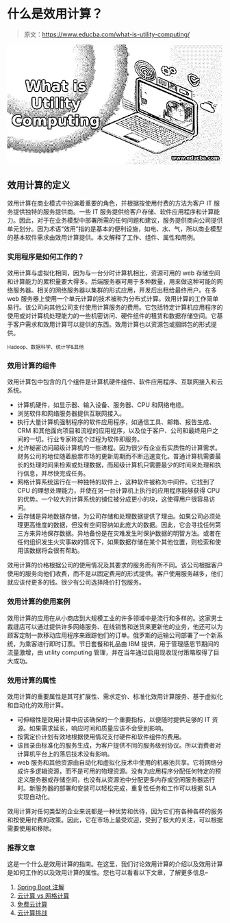 # 什么是效用计算？

> 原文：<https://www.educba.com/what-is-utility-computing/>

![What is Utility Computing](img/7528f08f8b2aa69f3d9510e3e99ca58f.png)



## 效用计算的定义

效用计算在商业模式中扮演着重要的角色，并根据按使用付费的方法为客户 IT 服务提供独特的服务提供商。一些 IT 服务提供给客户存储、软件应用程序和计算能力。因此，对于在业务模型中部署所需的任何问题和建议，服务提供商向公司提供单元划分。因为术语“效用”指的是基本的便利设施，如电、水、气，所以商业模型的基本软件需求由效用计算提供。本文解释了工作、组件、属性和用例。

### 实用程序是如何工作的？

效用计算与虚拟化相同，因为与一台分时计算机相比，资源可用的 web 存储空间和计算能力的累积量要大得多。后端服务器可用于多种数量，用来做这种可能的网络服务器。相关的网络服务器以集群的形式应用，开发后出租给最终用户。在多 web 服务器上使用一个单元计算的技术被称为分布式计算。效用计算的工作简单易行。该公司向其他公司支付使用计算服务的费用。它包括特定计算机应用程序的使用或对计算机处理能力的一些机密访问、硬件组件的租赁和数据存储空间。它基于客户需求和效用计算可以提供的东西。效用计算也以资源包或捆绑包的形式提供。

<small>Hadoop、数据科学、统计学&其他</small>

### 效用计算的组件

效用计算包中包含的几个组件是计算机硬件组件、软件应用程序、互联网接入和云系统。

*   计算机硬件，如显示器、输入设备、服务器、CPU 和网络电缆。
*   浏览软件和网络服务器提供互联网接入。
*   执行大量计算机强制程序的软件应用程序，如通信工具、邮箱、报告生成、CRM 和其他面向项目和流程的应用程序，以及位于客户、公司和最终用户之间的一切。行业专家称这个过程为软件即服务。
*   允许秘密访问超级计算机的一些进程。因为很少有企业有实质性的计算需求。财务公司的地位随着股票市场的更新周期而不断迅速变化。普通计算机需要最长的处理时间来检索或处理数据，而超级计算机只需要最少的时间来处理和执行信息，并尽快完成任务。
*   网格计算系统运行在一种独特的软件上，这种软件被称为中间件。它找到了 CPU 的理想处理能力，并使在另一台计算机上执行的应用程序能够获得 CPU 的优势。一个较大的计算系统的铺位被分成更小的块，这使得用户很容易访问。
*   云存储是异地数据存储，为公司存储和处理数据提供了理由。如果公司必须处理更高维度的数据，但没有空间容纳如此庞大的数据。因此，它会寻找任何第三方来异地保存数据。异地备份是在灾难发生时保护数据的明智方法。或者在任何组织发生火灾事故的情况下，如果数据存储在某个其他位置，则检索和使用该数据将会很有帮助。

效用计算的价格根据公司的使用情况及其要求的服务而有所不同。该公司根据客户使用的服务向他们收费，而不是以固定费用的形式提供。客户使用服务越多，他们就应该付更多的钱。很少有公司选择降价打包服务。

### 效用计算的使用案例

效用计算的应用在从小商店到大规模工业的许多领域中是流行和多样的。这家男士裁缝店可以通过提供许多网络服务、在线销售和送货来更新他的业务，他还可以为顾客定制一款移动应用程序来跟踪他们的订单。俄罗斯的运输公司部署了一个新系统，为乘客进行即时订票。节日套餐和礼品由 IBM 提供，用于管理感恩节期间的流量激增，由 utility computing 管理，并在当年通过启用现收现付策略取得了巨大成功。

### 效用计算的属性

效用计算的重要属性是其可扩展性、需求定价、标准化效用计算服务、基于虚拟化和自动化的效用计算。

*   可伸缩性是效用计算中应该确保的一个重要指标，以便随时提供足够的 IT 资源。如果需求延长，响应时间和质量应该不会受到影响。
*   按需定价计划有效地根据使用情况支付硬件和软件组件的费用。
*   该目录由标准化的服务生成，为客户提供不同的服务级别协议。所以消费者对计算机平台上的落后技术没有影响。
*   web 服务和其他资源由自动化和虚拟化技术中使用的机器池共享。它将网络分成许多逻辑资源，而不是可用的物理资源。没有为应用程序分配任何特定的预定义服务器或存储空间，也没有从资源池中分配更多内存或空闲服务器运行时。新服务器的部署和安装可以轻松完成，重复性任务和工作可以根据 SLA 实现自动化。

效用计算对任何类型的企业来说都是一种优势和优待，因为它们有各种各样的服务和按使用付费的政策。因此，它在市场上最受欢迎，受到了极大的关注，可以根据需要使用和移除。

### 推荐文章

这是一个什么是效用计算的指南。在这里，我们讨论效用计算的介绍以及效用计算是如何工作的以及效用计算的属性。您也可以看看以下文章，了解更多信息–

1.  [Spring Boot 注解](https://www.educba.com/spring-boot-annotations/)
2.  [云计算 vs 网格计算](https://www.educba.com/cloud-computing-vs-grid-computing/)
3.  [免费云计算](https://www.educba.com/free-cloud-computing/)
4.  [云计算挑战](https://www.educba.com/cloud-computing-challenges/)





